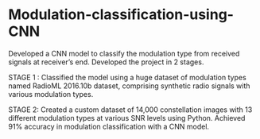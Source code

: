 # Modulation-classification-using-CNN
Developed a CNN model to classify the modulation type from received signals at receiver’s end. Developed the project in 2 stages.

STAGE 1 : Classified the model using a huge dataset of modulation types named RadioML 2016.10b dataset, comprising synthetic radio signals with various modulation types.

STAGE 2: Created a custom dataset of 14,000 constellation images with 13 different modulation types at various SNR levels using Python. Achieved 91% accuracy in modulation classification with a CNN model.

